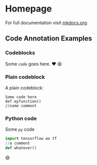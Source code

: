 # Homepage

For full documentation visit [mkdocs.org](https://www.mkdocs.org).

## Code Annotation Examples

### Codeblocks

Some `code` goes here. :heart: :smile:

### Plain codeblock

A plain codeblock:

```
Some code here
def myfunction()
//some comment
```

### Python code

Some `py` code

```py title="python code.py" linenums="1" hl_lines="1 3"
import tensorflow as tf
//a comment
def whatever()
```
:smile:
